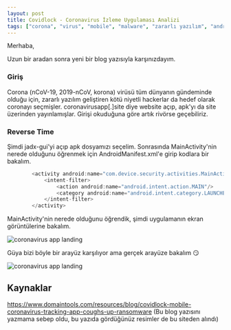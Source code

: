 ```yaml
---
layout: post
title: Covidlock - Coronavirus İzleme Uygulaması Analizi
tags: ["corona", "virus", "mobile", "malware", "zararlı yazılım", "android", "uygulama", "covidlock"]
---
```


Merhaba,

Uzun bir aradan sonra yeni bir blog yazısıyla karşınızdayım.

### Giriş

Corona (nCoV-19, 2019-nCoV, korona) virüsü tüm dünyanın gündeminde olduğu için, zararlı yazılım geliştiren kötü niyetli hackerlar da hedef olarak coronayı seçmişler. coronavirusapp[.]site diye website açıp, apk'yı da site üzerinden yayınlamışlar. Girişi okuduğuna göre artık rivörse geçebiliriz.

### Reverse Time

Şimdi jadx-gui'yi açıp apk dosyamızı seçelim. Sonrasında MainActivity'nin nerede olduğunu öğrenmek için AndroidManifest.xml'e girip kodlara bir bakalım.

```java
        <activity android:name="com.device.security.activities.MainActivity" android:excludeFromRecents="true">
            <intent-filter>
                <action android:name="android.intent.action.MAIN"/>
                <category android:name="android.intent.category.LAUNCHER"/>
            </intent-filter>
        </activity>
```
MainActivity'nin nerede olduğunu öğrendik, şimdi uygulamanın ekran görüntülerine bakalım.


<img src="/blog-tr/assets/corona-landing.png" alt="coronavirus app landing" border="0">

Güya bizi böyle bir arayüz karşılıyor ama gerçek arayüze bakalım :smirk:

<img src="/blog-tr/assets/corona-main.png" alt="coronavirus app landing" border="0" copyright="DomainTools">




## Kaynaklar

https://www.domaintools.com/resources/blog/covidlock-mobile-coronavirus-tracking-app-coughs-up-ransomware (Bu blog yazısını yazmama sebep oldu, bu yazıda gördüğünüz resimler de bu siteden alındı)
